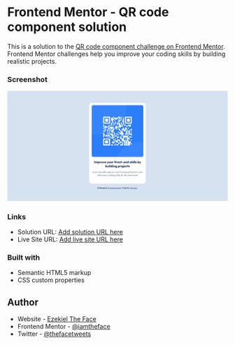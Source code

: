 # Frontend Mentor - QR code component solution

This is a solution to the [QR code component challenge on Frontend Mentor](https://www.frontendmentor.io/challenges/qr-code-component-iux_sIO_H). Frontend Mentor challenges help you improve your coding skills by building realistic projects.

### Screenshot

![](./images/screenshot.png)

### Links

- Solution URL: [Add solution URL here](https://www.frontendmentor.io/challenges/qr-code-component-iux_sIO_H/hub/qr-code-component--6261Mloe8)
- Live Site URL: [Add live site URL here](https://thefaceqr.netlify.app)

### Built with

- Semantic HTML5 markup
- CSS custom properties

## Author

- Website - [Ezekiel The Face](https://thefaceportfolio.netlify.app)
- Frontend Mentor - [@iamtheface](https://www.frontendmentor.io/profile/iamtheface)
- Twitter - [@thefacetweets](https://www.twitter.com/thefacetweets)
